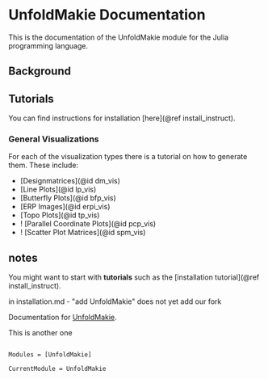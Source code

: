 # UnfoldMakie Documentation

This is the documentation of the UnfoldMakie module for the Julia programming language. 

## Background


## Tutorials

You can find instructions for installation [here](@ref install_instruct). 

### General Visualizations

For each of the visualization types there is a tutorial on how to generate them. 
These include:
- [Designmatrices](@id dm_vis)
- [Line Plots](@id lp_vis)
- [Butterfly Plots](@id bfp_vis)
- [ERP Images](@id erpi_vis)
- [Topo Plots](@id tp_vis)
- ! [Parallel Coordinate Plots](@id pcp_vis)
- ! [Scatter Plot Matrices](@id spm_vis)



## notes

You might want to start with **tutorials** such as the [installation tutorial](@ref install_instruct). 

in installation.md - "add UnfoldMakie" does not yet add our fork

Documentation for [UnfoldMakie](https://github.com/behinger/UnfoldMakie.jl).

This is another one

```@index
```

```@autodocs
Modules = [UnfoldMakie]
```

```@meta
CurrentModule = UnfoldMakie
```
